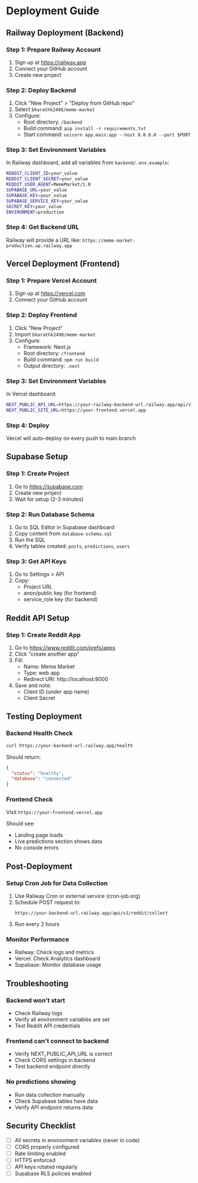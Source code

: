 # Deployment Guide

## Railway Deployment (Backend)

### Step 1: Prepare Railway Account
1. Sign up at https://railway.app
2. Connect your GitHub account
3. Create new project

### Step 2: Deploy Backend
1. Click "New Project" > "Deploy from GitHub repo"
2. Select `bharathk2498/meme-market`
3. Configure:
   - Root directory: `/backend`
   - Build command: `pip install -r requirements.txt`
   - Start command: `uvicorn app.main:app --host 0.0.0.0 --port $PORT`

### Step 3: Set Environment Variables
In Railway dashboard, add all variables from `backend/.env.example`:

```bash
REDDIT_CLIENT_ID=your_value
REDDIT_CLIENT_SECRET=your_value
REDDIT_USER_AGENT=MemeMarket/1.0
SUPABASE_URL=your_value
SUPABASE_KEY=your_value
SUPABASE_SERVICE_KEY=your_value
SECRET_KEY=your_value
ENVIRONMENT=production
```

### Step 4: Get Backend URL
Railway will provide a URL like: `https://meme-market-production.up.railway.app`

## Vercel Deployment (Frontend)

### Step 1: Prepare Vercel Account
1. Sign up at https://vercel.com
2. Connect your GitHub account

### Step 2: Deploy Frontend
1. Click "New Project"
2. Import `bharathk2498/meme-market`
3. Configure:
   - Framework: Next.js
   - Root directory: `/frontend`
   - Build command: `npm run build`
   - Output directory: `.next`

### Step 3: Set Environment Variables
In Vercel dashboard:

```bash
NEXT_PUBLIC_API_URL=https://your-railway-backend-url.railway.app/api/v1
NEXT_PUBLIC_SITE_URL=https://your-frontend.vercel.app
```

### Step 4: Deploy
Vercel will auto-deploy on every push to main branch

## Supabase Setup

### Step 1: Create Project
1. Go to https://supabase.com
2. Create new project
3. Wait for setup (2-3 minutes)

### Step 2: Run Database Schema
1. Go to SQL Editor in Supabase dashboard
2. Copy content from `database-schema.sql`
3. Run the SQL
4. Verify tables created: `posts`, `predictions`, `users`

### Step 3: Get API Keys
1. Go to Settings > API
2. Copy:
   - Project URL
   - anon/public key (for frontend)
   - service_role key (for backend)

## Reddit API Setup

### Step 1: Create Reddit App
1. Go to https://www.reddit.com/prefs/apps
2. Click "create another app"
3. Fill:
   - Name: Meme Market
   - Type: web app
   - Redirect URI: http://localhost:8000
4. Save and note:
   - Client ID (under app name)
   - Client Secret

## Testing Deployment

### Backend Health Check
```bash
curl https://your-backend-url.railway.app/health
```

Should return:
```json
{
  "status": "healthy",
  "database": "connected"
}
```

### Frontend Check
Visit `https://your-frontend.vercel.app`

Should see:
- Landing page loads
- Live predictions section shows data
- No console errors

## Post-Deployment

### Setup Cron Job for Data Collection
1. Use Railway Cron or external service (cron-job.org)
2. Schedule POST request to:
   ```
   https://your-backend-url.railway.app/api/v1/reddit/collect
   ```
3. Run every 2 hours

### Monitor Performance
- Railway: Check logs and metrics
- Vercel: Check Analytics dashboard
- Supabase: Monitor database usage

## Troubleshooting

### Backend won't start
- Check Railway logs
- Verify all environment variables are set
- Test Reddit API credentials

### Frontend can't connect to backend
- Verify NEXT_PUBLIC_API_URL is correct
- Check CORS settings in backend
- Test backend endpoint directly

### No predictions showing
- Run data collection manually
- Check Supabase tables have data
- Verify API endpoint returns data

## Security Checklist

- [ ] All secrets in environment variables (never in code)
- [ ] CORS properly configured
- [ ] Rate limiting enabled
- [ ] HTTPS enforced
- [ ] API keys rotated regularly
- [ ] Supabase RLS policies enabled
